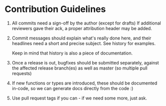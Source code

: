 # Contribution Guidelines

1. All commits need a sign-off by the author (except for drafts)
   If additional reviewers gave their ack, a proper attribution
   header may be added.

2. Commit messages should explain what's really done here, and their
   headlines need a short and precise subject. See history for examples.

   Keep in mind that history is also a piece of documentation.

3. Once a release is out, bugfixes should be submitted separately, against
   the affected release branch(es) as well as master (so multiple pull requests)

4. If new functions or types are introduced, these should be documented
   in-code, so we can generate docs directly from the code :)

5. Use pull request tags if you can - if we need some more, just ask.
